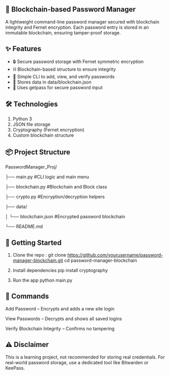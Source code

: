 ## 🔐 Blockchain-based Password Manager
A lightweight command-line password manager secured with blockchain integrity and Fernet encryption. Each password entry is stored in an immutable blockchain, ensuring tamper-proof storage.

## ✨ Features
- 🔒 Secure password storage with Fernet symmetric encryption
- ⛓️ Blockchain-based structure to ensure integrity
- 🧠 Simple CLI to add, view, and verify passwords
- 📁 Stores data in data/blockchain.json
- 🔐 Uses getpass for secure password input

## 🛠️ Technologies
1. Python 3
2. JSON file storage
3. Cryptography (Fernet encryption)
4. Custom blockchain structure


##  📦 Project Structure
PasswordManager_Proj/

├── main.py                       #CLI logic and main menu

├── blockchain.py                 #Blockchain and Block class

├── crypto.py                     #Encryption/decryption helpers

├── data/

│   └── blockchain.json           #Encrypted password blockchain

└── README.md

## 🚀 Getting Started
1) Clone the repo : 
git clone https://github.com/yourusername/password-manager-blockchain.git
cd password-manager-blockchain

2) Install dependencies
pip install cryptography

3) Run the app
python main.py

## 🧪 Commands
Add Password – Encrypts and adds a new site login

View Passwords – Decrypts and shows all saved logins

Verify Blockchain Integrity – Confirms no tampering

## ⚠️ Disclaimer
This is a learning project, not recommended for storing real credentials. For real-world password storage, use a dedicated tool like Bitwarden or KeePass.
